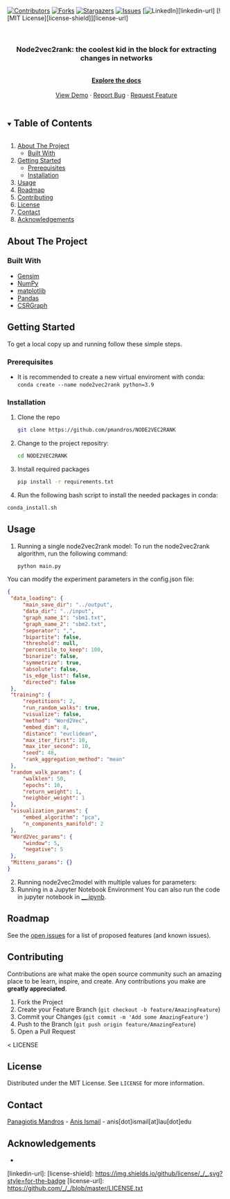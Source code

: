 
<!-- PROJECT SHIELDS -->
[![Contributors][contributors-shield]][contributors-url]
[![Forks][forks-shield]][forks-url]
[![Stargazers][stars-shield]][stars-url]
[![Issues][issues-shield]][issues-url]
[![LinkedIn][linkedin-shield]][linkedin-url]
[![MIT License][license-shield]][license-url]

<!-- PROJECT LOGO -->
<br />
<p align="center">
 <!-- <img src="" alt="logo" align="center"> -->
  <h3 align="center"> Node2vec2rank: the coolest kid in the block for extracting changes in networks</h3>

  <p align="center">
    <br />
    <a href=""><strong>Explore the docs</strong></a>
    <br />
    <br />
    <a href="">View Demo</a>
    ·
    <a href="">Report Bug</a>
    ·
    <a href="">Request Feature</a>
  </p>
</p>


<!-- TABLE OF CONTENTS -->
<details open="open">
  <summary><h2 style="display: inline-block">Table of Contents</h2></summary>
  <ol>
    <li>
      <a href="#about-the-project">About The Project</a>
      <ul>
        <li><a href="#built-with">Built With</a></li>
      </ul>
    </li>
    <li>
      <a href="#getting-started">Getting Started</a>
      <ul>
        <li><a href="#prerequisites">Prerequisites</a></li>
        <li><a href="#installation">Installation</a></li>
      </ul>
    </li>
    <li><a href="#usage">Usage</a></li>
    <li><a href="#roadmap">Roadmap</a></li>
    <li><a href="#contributing">Contributing</a></li>
   <li><a href="#license">License</a></li>
    <li><a href="#contact">Contact</a></li>
    <li><a href="#acknowledgements">Acknowledgements</a></li>
  </ol>
</details>



<!-- ABOUT THE PROJECT -->
## About The Project

### Built With

* [Gensim](https://pytorch.org/)
* [NumPy](https://numpy.org/)
* [matplotlib](https://matplotlib.org/)
* [Pandas]()
* [CSRGraph]()

<!-- GETTING STARTED -->
## Getting Started

To get a local copy up and running follow these simple steps.

### Prerequisites

* It is recommended to create a new virtual enviroment with conda: <br>
`conda create --name node2vec2rank python=3.9`

### Installation

1. Clone the repo
   ```sh
   git clone https://github.com/pmandros/NODE2VEC2RANK
   ```
2. Change to the project repositry:
   ```sh
   cd NODE2VEC2RANK

   ```

3. Install required packages
   ```sh
   pip install -r requirements.txt
   ```
4. Run the following bash script to install the needed packages in conda:
```sh
conda_install.sh
```

<!-- USAGE EXAMPLES -->
## Usage

1. Running a single node2vec2rank model:
To run the node2vec2rank algorithm, run the following command:
   ```sh
   python main.py
   ```
You can modify the experiment parameters in the config.json file:
   ```json
{
    "data_loading": {
        "main_save_dir": "../output",
        "data_dir": "../input",
        "graph_name_1": "sbm1.txt",
        "graph_name_2": "sbm2.txt",
        "seperator": ",",
        "bipartite": false,
        "threshold": null,
        "percentile_to_keep": 100,
        "binarize": false,
        "symmetrize": true,
        "absolute": false,
        "is_edge_list": false,
        "directed": false
    },
    "training": {
        "repetitions": 2,
        "run_random_walks": true,
        "visualize": false,
        "method": "Word2Vec",
        "embed_dim": 8,
        "distance": "euclidean",
        "max_iter_first": 10,
        "max_iter_second": 10,
        "seed": 48,
        "rank_aggregation_method": "mean"
    },
    "random_walk_params": {
        "walklen": 50,
        "epochs": 10,
        "return_weight": 1,
        "neighbor_weight": 1
    },
    "visualization_params": {
        "embed_algorithm": "pca",
        "n_components_manifold": 2
    },
    "Word2Vec_params": {
        "window": 5,
        "negative": 5
    },
    "Mittens_params": {}
}
   ```
2. Running node2vec2model with multiple values for parameters:
3. Running in a Jupyter Notebook Environment
You can also run the code in jupyter notebook in [__.ipynb](). 
<!-- ROADMAP -->
## Roadmap


See the [open issues](https://github.com/github_username/repo_name/issues) for a list of proposed features (and known issues).



<!-- CONTRIBUTING -->
## Contributing

Contributions are what make the open source community such an amazing place to be learn, inspire, and create. Any contributions you make are **greatly appreciated**.

1. Fork the Project
2. Create your Feature Branch (`git checkout -b feature/AmazingFeature`)
3. Commit your Changes (`git commit -m 'Add some AmazingFeature'`)
4. Push to the Branch (`git push origin feature/AmazingFeature`)
5. Open a Pull Request



< LICENSE 
## License

Distributed under the MIT License. See `LICENSE` for more information.
>


<!-- CONTACT -->
## Contact

[Panagiotis Mandros]() - 
[Anis Ismail](https://linkedin.com/in/anisdimail) - anis[dot]ismail[at]lau[dot]edu




<!-- ACKNOWLEDGEMENTS -->
## Acknowledgements

* []()




<!-- MARKDOWN LINKS & IMAGES -->
[contributors-shield]: https://img.shields.io/github/contributors/_/_.svg?style=for-the-badge
[contributors-url]: https://github.com/_/_/graphs/contributors
[forks-shield]: https://img.shields.io/github/forks/_/_.svg?style=for-the-badge
[forks-url]: https://github.com/_/_/network/members
[stars-shield]: https://img.shields.io/github/stars/_/_.svg?style=for-the-badge
[stars-url]: https://github.com/_/_/stargazers
[issues-shield]: https://img.shields.io/github/issues/_/_.svg?style=for-the-badge
[issues-url]: https://github.com/_/_/issues
[linkedin-shield]: https://img.shields.io/badge/-LinkedIn-black.svg?style=for-the-badge&logo=linkedin&colorB=555
[linkedin-url]: 
[license-shield]: https://img.shields.io/github/license/_/_.svg?style=for-the-badge
[license-url]: https://github.com/_/_/blob/master/LICENSE.txt 
